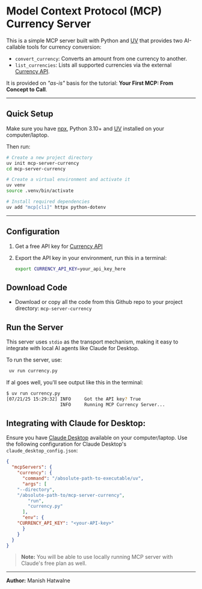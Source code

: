 # Model Context Protocol (MCP) Currency Server

This is a simple MCP server built with Python and [UV](https://docs.uv.dev/) that provides two AI-callable tools for currency conversion:

- `convert_currency`: Converts an amount from one currency to another.
- `list_currencies`: Lists all supported currencies via the external [Currency API](https://currency.getgeoapi.com).

It is provided on _"as-is"_ basis for the tutorial: **Your First MCP: From Concept to Call**. 

---

## Quick Setup

Make sure you have [npx](https://docs.npmjs.com/cli/v9/commands/npx?v=true), Python 3.10+ and [UV](https://docs.uv.dev/) installed on your computer/laptop.

Then run:

```bash
# Create a new project directory
uv init mcp-server-currency
cd mcp-server-currency

# Create a virtual environment and activate it
uv venv
source .venv/bin/activate

# Install required dependencies
uv add "mcp[cli]" httpx python-dotenv
```

---

## Configuration

1. Get a free API key for [Currency API](https://currency.getgeoapi.com/register/)
2. Export the API key in your environment, run this in a terminal:

    ```bash
    export CURRENCY_API_KEY=your_api_key_here
    ```

## Download Code

- Download or  copy all the code from this Github repo to your project directory: `mcp-server-currency`


## Run the Server

This server uses `stdio` as the transport mechanism, making it easy to integrate with local AI agents like Claude for Desktop.

To run the server, use:

```bash
 uv run currency.py
```

If al goes well, you'll see output like this in the terminal:

```bash
$ uv run currency.py
[07/21/25 15:29:32] INFO     Got the API key? True                                                                          
                    INFO     Running MCP Currency Server...            
```

## Integrating with Claude for Desktop:

Ensure you have [Claude Desktop](https://claude.ai/download) available on your computer/laptop. Use the following configuration for Claude Desktop's `claude_desktop_config.json`:

```json
{
  "mcpServers": {
    "currency": {
      "command": "/absolute-path-to-executable/uv",
      "args": [
	"--directory",
	"/absolute-path-to/mcp-server-currency",
        "run",       
        "currency.py"
      ],
      "env": {
	"CURRENCY_API_KEY": "<your-API-key>"
      }
    }
  }
}
```

> **Note:** You will be able to use locally running MCP server with Claude's free plan as well.


---

**Author:** Manish Hatwalne


